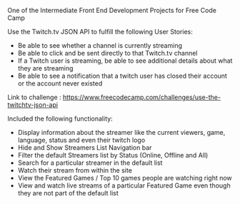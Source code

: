 One of the Intermediate Front End Development Projects for Free Code Camp

Use the Twitch.tv JSON API to fulfill the following User Stories:
- Be able to see whether a channel is currently streaming
- Be able to click and be sent directly to that Twitch.tv channel
- If a Twitch user is streaming, be able to see additional details about what they are streaming
- Be able to see a notification that a twitch user has closed their account or the account never existed

Link to challenge : https://www.freecodecamp.com/challenges/use-the-twitchtv-json-api


Included the following functionality:
- Display information about the streamer like the current viewers, game, language, status and even their twitch logo
- Hide and Show Streamers List Navigation bar
- Filter the default Streamers list by Status (Online, Offline and All)
- Search for a particular streamer in the default list
- Watch their stream from within the site
- View the Featured Games / Top 10 games people are watching right now
- View and watch live streams of a particular Featured Game even though they are not part of the default list


